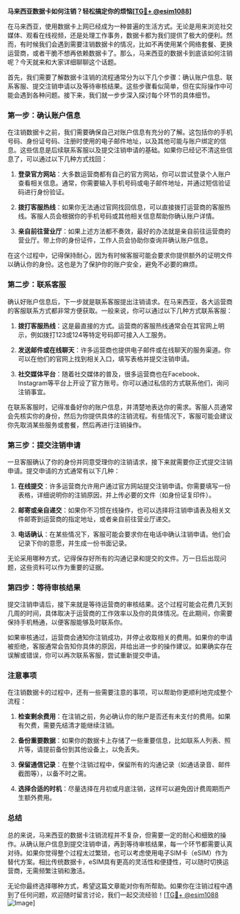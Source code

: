 **马来西亚数据卡如何注销？轻松搞定你的烦恼[[TG💪+ @esim1088](https://t.me/s/esim1088)]**

在马来西亚，使用数据卡上网已经成为一种普遍的生活方式。无论是用来浏览社交媒体、观看在线视频，还是处理工作事务，数据卡都为我们提供了极大的便利。然而，有时候我们会遇到需要注销数据卡的情况，比如不再使用某个网络套餐、更换运营商，或者干脆不想再依赖数据卡了。那么，马来西亚的数据卡到底该如何注销呢？今天就来和大家详细聊聊这个话题。

首先，我们需要了解数据卡注销的流程通常分为以下几个步骤：确认账户信息、联系客服、提交注销申请以及等待审核结果。这些步骤看似简单，但在实际操作中可能会遇到各种问题。接下来，我们就一步步深入探讨每个环节的具体细节。

### 第一步：确认账户信息

在注销数据卡之前，我们需要确保自己对账户信息有充分的了解。这包括你的手机号码、身份证号码、注册时使用的电子邮件地址，以及其他可能与账户绑定的信息。这些信息是后续联系客服以及提交注销申请的基础。如果你已经记不清这些信息了，可以通过以下几种方式找回：

1. **登录官方网站**：大多数运营商都有自己的官方网站，你可以尝试登录个人账户查看相关信息。通常，你需要输入手机号码或电子邮件地址，并通过短信验证码进行身份验证。
   
2. **拨打客服热线**：如果你无法通过官网找回信息，可以直接拨打运营商的客服热线。客服人员会根据你的手机号码或其他相关信息帮助你确认账户详情。

3. **亲自前往营业厅**：如果上述方法都不奏效，最好的办法就是亲自前往运营商的营业厅。带上你的身份证件，工作人员会协助你查询并确认账户信息。

在这个过程中，记得保持耐心，因为有时候客服可能会要求你提供额外的证明文件以确认你的身份。这也是为了保护你的账户安全，避免不必要的麻烦。

### 第二步：联系客服

确认好账户信息后，下一步就是联系客服提出注销请求。在马来西亚，各大运营商的客服联系方式都非常方便获取。一般来说，你可以通过以下几种方式联系客服：

1. **拨打客服热线**：这是最直接的方式。运营商的客服热线通常会在其官网上明示，例如拨打123或124等特定号码即可接入人工服务。

2. **发送邮件或在线聊天**：许多运营商也提供电子邮件或在线聊天的服务渠道。你可以在他们的官网上找到相关入口，填写表格并提交注销申请。

3. **社交媒体平台**：随着社交媒体的普及，很多运营商也在Facebook、Instagram等平台上开设了官方账号。你可以通过私信的方式联系他们，询问注销事宜。

在联系客服时，记得准备好你的账户信息，并清楚地表达你的需求。客服人员通常会先核实你的身份，然后为你提供具体的注销流程。有些情况下，客服可能会建议你先取消某些服务或套餐，然后再进行注销操作。

### 第三步：提交注销申请

一旦客服确认了你的身份并同意受理你的注销请求，接下来就需要你正式提交注销申请。提交申请的方式通常有以下几种：

1. **在线提交**：许多运营商允许用户通过官方网站提交注销申请。你需要填写一份表格，详细说明你的注销原因，并上传必要的文件（如身份证复印件）。

2. **邮寄或亲自递交**：如果你不习惯在线操作，也可以选择将注销申请表及相关文件邮寄到运营商的指定地址，或者亲自前往营业厅递交。

3. **电话确认**：在某些情况下，客服可能会要求你在电话中确认注销申请。他们会记录下你的意愿，并生成一份书面记录。

无论采用哪种方式，记得保存好所有的沟通记录和提交的文件。万一日后出现问题，这些资料可以作为重要的证据。

### 第四步：等待审核结果

提交注销申请后，接下来就是等待运营商的审核结果。这个过程可能会花费几天到几周的时间，具体取决于运营商的工作效率以及你的具体情况。在此期间，你需要保持手机畅通，以便客服能够及时联系你。

如果审核通过，运营商会通知你注销成功，并停止收取相关的费用。如果你的申请被拒绝，客服通常会告知你具体的原因，并给出进一步的操作建议。如果确实存在误解或错误，你可以再次联系客服，尝试重新提交申请。

### 注意事项

在注销数据卡的过程中，还有一些需要注意的事项，可以帮助你更顺利地完成整个流程：

1. **检查剩余费用**：在注销之前，务必确认你的账户是否还有未支付的费用。如果有欠费，需要先结清才能继续注销。

2. **备份重要数据**：如果你的数据卡上存储了一些重要信息，比如联系人列表、照片等，请提前备份到其他设备上，以免丢失。

3. **保留通信记录**：在整个注销过程中，保留所有的沟通记录（如通话录音、邮件截图等），以备不时之需。

4. **选择合适的时机**：尽量选择在月初或月底注销，这样可以避免因计费周期而产生额外费用。

### 总结

总的来说，马来西亚的数据卡注销流程并不复杂，但需要一定的耐心和细致的操作。从确认账户信息到提交注销申请，再到等待审核结果，每一个环节都需要认真对待。如果你觉得整个过程太过繁琐，也可以考虑使用电子SIM卡（eSIM）作为替代方案。相比传统数据卡，eSIM具有更高的灵活性和便捷性，可以随时切换运营商，无需频繁注销和激活。

无论你最终选择哪种方式，希望这篇文章能对你有所帮助。如果你在注销过程中遇到了任何问题，欢迎随时留言讨论，我们一起交流经验！[[TG💪+ @esim1088](https://t.me/s/esim1088) ![Image](https://i.postimg.cc/4NQfJmqS/Snipaste-2025-05-13-00-14-12.png)]
